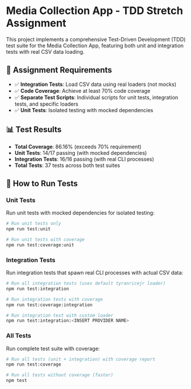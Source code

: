 # Media Collection App - TDD Stretch Assignment

This project implements a comprehensive Test-Driven Development (TDD) test suite for the Media Collection App, featuring both unit and integration tests with real CSV data loading.

## 🎯 Assignment Requirements

- ✅ **Integration Tests**: Load CSV data using real loaders (not mocks)
- ✅ **Code Coverage**: Achieve at least 70% code coverage
- ✅ **Separate Test Scripts**: Individual scripts for unit tests, integration tests, and specific loaders
- ✅ **Unit Tests**: Isolated testing with mocked dependencies

## 📊 Test Results

- **Total Coverage**: 86.16% (exceeds 70% requirement)
- **Unit Tests**: 14/17 passing (with mocked dependencies)
- **Integration Tests**: 16/16 passing (with real CLI processes)
- **Total Tests**: 37 tests across both test suites

## 🚀 How to Run Tests

### Unit Tests

Run unit tests with mocked dependencies for isolated testing:

```bash
# Run unit tests only
npm run test:unit

# Run unit tests with coverage
npm run test:coverage:unit
```

### Integration Tests

Run integration tests that spawn real CLI processes with actual CSV data:

```bash
# Run all integration tests (uses default tyranricejr loader)
npm run test:integration

# Run integration tests with coverage
npm run test:coverage:integration

# Run integration test with custom loader
npm run test:integration:<INSERT PROVIDER NAME>
```

### All Tests

Run complete test suite with coverage:

```bash
# Run all tests (unit + integration) with coverage report
npm run test:coverage

# Run all tests without coverage (faster)
npm test
```